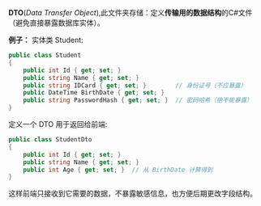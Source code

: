 **DTO**(*Data Transfer Object*),此文件夹存储：定义**传输用的数据结构**的C#文件（避免直接暴露数据库实体）。

**例子：**
实体类 Student:
```csharp
public class Student
{
    public int Id { get; set; }
    public string Name { get; set; }
    public string IDCard { get; set; }        // 身份证号（不应暴露）
    public DateTime BirthDate { get; set; }
    public string PasswordHash { get; set; }  // 密码哈希（绝不能暴露）
}
```
定义一个 DTO 用于返回给前端:
```csharp
public class StudentDto
{
    public int Id { get; set; }
    public string Name { get; set; }
    public int Age { get; set; }  // 从 BirthDate 计算得到
}

```
这样前端只接收到它需要的数据，不暴露敏感信息，也方便后期更改字段结构。

